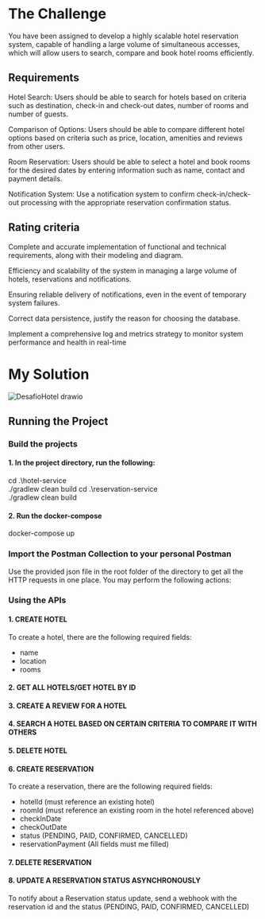 # The Challenge
You have been assigned to develop a highly scalable hotel reservation system, capable of handling a large volume of simultaneous accesses, which will allow users to search, compare and book hotel rooms efficiently.

## Requirements

Hotel Search: Users should be able to search for hotels based on criteria such as destination, check-in and check-out dates, number of rooms and number of guests.

Comparison of Options: Users should be able to compare different hotel options based on criteria such as price, location, amenities and reviews from other users.

Room Reservation: Users should be able to select a hotel and book rooms for the desired dates by entering information such as name, contact and payment details.

Notification System: Use a notification system to confirm check-in/check-out processing with the appropriate reservation confirmation status.



## Rating criteria

Complete and accurate implementation of functional and technical requirements, along with their modeling and diagram.

Efficiency and scalability of the system in managing a large volume of hotels, reservations and notifications.

Ensuring reliable delivery of notifications, even in the event of temporary system failures.

Correct data persistence, justify the reason for choosing the database.

Implement a comprehensive log and metrics strategy to monitor system performance and health in real-time

# My Solution
![DesafioHotel drawio](https://github.com/neves-eduardo/hotel-challenge/assets/39205974/f0ce4d38-c5af-45c1-a341-a4dc1cc29c2e)

## Running the Project
### Build the projects
#### 1. In the project directory, run the following:
 cd .\hotel-service\
./gradlew clean build
 cd .\reservation-service\
./gradlew clean build

#### 2. Run the docker-compose
docker-compose up
### Import the Postman Collection to your personal Postman
Use the provided json file in the root folder of the directory to get all the HTTP requests in one place. 
You may perform the following actions:
### Using the APIs
#### 1. CREATE HOTEL
To create a hotel, there are the following required fields:
- name
- location
- rooms

#### 2. GET ALL HOTELS/GET HOTEL BY ID
#### 3. CREATE A REVIEW FOR A HOTEL
#### 4. SEARCH A HOTEL BASED ON CERTAIN CRITERIA TO COMPARE IT WITH OTHERS
#### 5. DELETE HOTEL
#### 6. CREATE RESERVATION
To create a reservation, there are the following required fields:
- hotelId (must reference an existing hotel)
- roomId (must reference an existing room in the hotel referenced above)
- checkInDate
- checkOutDate
- status (PENDING, PAID, CONFIRMED, CANCELLED)
- reservationPayment (All fields must me filled)
#### 7. DELETE RESERVATION
#### 8. UPDATE A RESERVATION STATUS ASYNCHRONOUSLY
To notify about a Reservation status update, send a webhook with the reservation id and the status (PENDING, PAID, CONFIRMED, CANCELLED)

